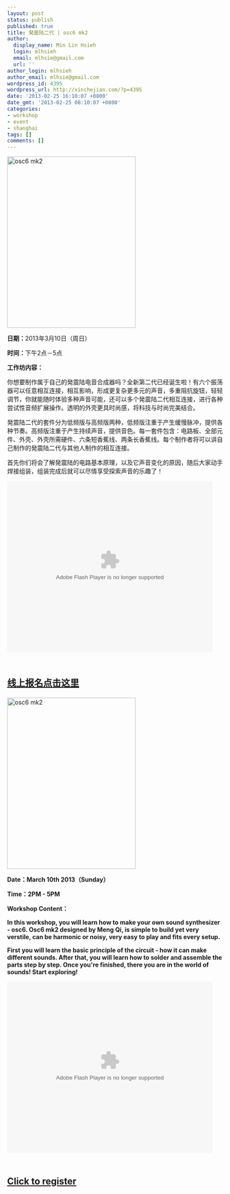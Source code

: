 ```yaml
---
layout: post
status: publish
published: true
title: 発震陆二代 | osc6 mk2
author:
  display_name: Min Lin Hsieh
  login: mlhsieh
  email: mlhsie@gmail.com
  url: ''
author_login: mlhsieh
author_email: mlhsie@gmail.com
wordpress_id: 4395
wordpress_url: http://xinchejian.com/?p=4395
date: '2013-02-25 16:10:07 +0800'
date_gmt: '2013-02-25 08:10:07 +0800'
categories:
- workshop
- event
- shanghai
tags: []
comments: []
---
```

<p><!--:zh-->
<p><a href="http://xinchejian.com/wp-content/uploads/2013/02/osc6-mk2.jpg"><img class="alignnone size-large wp-image-4388" alt="osc6 mk2" src="http://xinchejian.com/wp-content/uploads/2013/02/osc6-mk2-300x400.jpg" width="300" height="400" /></a></p></p>
<p><strong>日期：</strong>2013年3月10日（周日）</p></p>
<p><strong>时间：</strong>下午2点－5点 </p></p>
<p><strong>工作坊内容：</strong></p></p>
<p>你想要制作属于自己的発震陆电音合成器吗？全新第二代已经诞生啦！有六个振荡器可以任意相互连接，相互影响，形成更复杂更多元的声音，多重阻抗旋钮，轻轻调节，你就能随时体验多种声音可能，还可以多个発震陆二代相互连接，进行各种尝试性音频扩展操作。透明的外壳更具时尚感，将科技与时尚完美结合。</p></p>
<p>発震陆二代的套件分为低频版与高频版两种，低频版注重于产生缓慢脉冲，提供各种节奏。高频版注重于产生持续声音，提供音色。每一套件包含：电路板、全部元件、外壳、外壳所需硬件、六条短香蕉线、两条长香蕉线。每个制作者将可以讲自己制作的発震陆二代与其他人制作的相互连接。</p></p>
<p>首先你们将会了解発震陆的电路基本原理，以及它声音变化的原因，随后大家动手焊接组装，组装完成后就可以尽情享受探索声音的乐趣了！</p></p>
<p><object width="480" height="400" classid="clsid:d27cdb6e-ae6d-11cf-96b8-444553540000" codebase="http://download.macromedia.com/pub/shockwave/cabs/flash/swflash.cab#version=6,0,40,0" align="middle"><param name="src" value="http://player.youku.com/player.php/sid/XNTExNDc0Mzk2/v.swf" /><param name="allowfullscreen" value="true" /><param name="quality" value="high" /><param name="allowscriptaccess" value="always" /><embed width="480" height="400" type="application/x-shockwave-flash" src="http://player.youku.com/player.php/sid/XNTExNDc0Mzk2/v.swf" allowfullscreen="true" quality="high" allowscriptaccess="always" align="middle" /></object></p></p>
<h2>
<p><br/><a href="http://xinchejian.com/event2/?ee=167">线上报名点击这里</a>
<p></h2><!--:--><!--:en-->
<p><a href="http://xinchejian.com/wp-content/uploads/2013/02/osc6-mk2.jpg"><img class="alignnone size-large wp-image-4388" alt="osc6 mk2" src="http://xinchejian.com/wp-content/uploads/2013/02/osc6-mk2-300x400.jpg" width="300" height="400" /></a></p></p>
<p><strong>Date：March 10th 2013（Sunday）</p></p>
<p><strong>Time：</strong>2PM - 5PM</p></p>
<p><strong>Workshop Content：</strong></p></p>
<p>In this workshop, you will learn how to make your own sound synthesizer - osc6. Osc6 mk2 designed by Meng Qi, is simple to build yet very verstile, can be harmonic or noisy, very easy to play and fits every setup.</p></p>
<p>First you will learn the basic principle of the circuit - how it can make different sounds. After that, you will learn how to solder and assemble the parts step by step. Once you're finished, there you are in the world of sounds! Start exploring!</p></p>
<p><object width="480" height="400" classid="clsid:d27cdb6e-ae6d-11cf-96b8-444553540000" codebase="http://download.macromedia.com/pub/shockwave/cabs/flash/swflash.cab#version=6,0,40,0" align="middle"><param name="src" value="http://player.youku.com/player.php/sid/XNTExNDc0Mzk2/v.swf" /><param name="allowfullscreen" value="true" /><param name="quality" value="high" /><param name="allowscriptaccess" value="always" /><embed width="480" height="400" type="application/x-shockwave-flash" src="http://player.youku.com/player.php/sid/XNTExNDc0Mzk2/v.swf" allowfullscreen="true" quality="high" allowscriptaccess="always" align="middle" /></object></p></p>
<h2>
<p><br/><a href="http://xinchejian.com/event2/?ee=167">Click to register</a>
<p></h2><!--:--></p>
